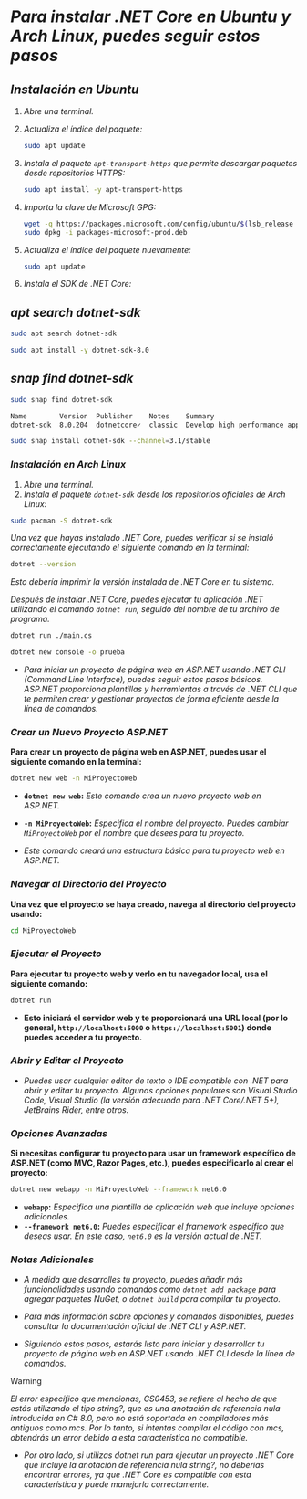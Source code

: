 <!-- Autor: Daniel Benjamin Perez Morales -->
<!-- GitHub: https://github.com/DanielPerezMoralesDev13 -->
<!-- Correo electrónico: danielperezdev@proton.me  -->
# ***Para instalar .NET Core en Ubuntu y Arch Linux, puedes seguir estos pasos***

## ***Instalación en Ubuntu***

1. *Abre una terminal.*
2. *Actualiza el índice del paquete:*

    ```bash
    sudo apt update
    ```

3. *Instala el paquete `apt-transport-https` que permite descargar paquetes desde repositorios HTTPS:*

    ```bash
    sudo apt install -y apt-transport-https
    ```

4. *Importa la clave de Microsoft GPG:*

    ```bash
    wget -q https://packages.microsoft.com/config/ubuntu/$(lsb_release -rs)/packages-microsoft-prod.deb -O packages-microsoft-prod.deb
    sudo dpkg -i packages-microsoft-prod.deb
    ```

5. *Actualiza el índice del paquete nuevamente:*

    ```bash
    sudo apt update
    ```

6. *Instala el SDK de .NET Core:*

## ***apt search dotnet-sdk***

```bash
sudo apt search dotnet-sdk
```

```bash
sudo apt install -y dotnet-sdk-8.0
```

## ***snap find dotnet-sdk***

```bash
sudo snap find dotnet-sdk
```

```txt
Name        Version  Publisher    Notes    Summary
dotnet-sdk  8.0.204  dotnetcore✓  classic  Develop high performance applications in less time, on any platform.
```

```bash
sudo snap install dotnet-sdk --channel=3.1/stable
```

### ***Instalación en Arch Linux***

1. *Abre una terminal.*
2. *Instala el paquete `dotnet-sdk` desde los repositorios oficiales de Arch Linux:*

```bash
sudo pacman -S dotnet-sdk
```

*Una vez que hayas instalado .NET Core, puedes verificar si se instaló correctamente ejecutando el siguiente comando en la terminal:*

```bash
dotnet --version
```

*Esto debería imprimir la versión instalada de .NET Core en tu sistema.*

*Después de instalar .NET Core, puedes ejecutar tu aplicación .NET utilizando el comando `dotnet run`, seguido del nombre de tu archivo de programa.*

```bash
dotnet run ./main.cs
```

```bash
dotnet new console -o prueba
```

- *Para iniciar un proyecto de página web en ASP.NET usando .NET CLI (Command Line Interface), puedes seguir estos pasos básicos. ASP.NET proporciona plantillas y herramientas a través de .NET CLI que te permiten crear y gestionar proyectos de forma eficiente desde la línea de comandos.*

### ***Crear un Nuevo Proyecto ASP.NET***

**Para crear un proyecto de página web en ASP.NET, puedes usar el siguiente comando en la terminal:**

```bash
dotnet new web -n MiProyectoWeb
```

- **`dotnet new web`:** *Este comando crea un nuevo proyecto web en ASP.NET.*
- **`-n MiProyectoWeb`:** *Especifica el nombre del proyecto. Puedes cambiar `MiProyectoWeb` por el nombre que desees para tu proyecto.*

- *Este comando creará una estructura básica para tu proyecto web en ASP.NET.*

### ***Navegar al Directorio del Proyecto***

**Una vez que el proyecto se haya creado, navega al directorio del proyecto usando:**

```bash
cd MiProyectoWeb
```

### ***Ejecutar el Proyecto***

**Para ejecutar tu proyecto web y verlo en tu navegador local, usa el siguiente comando:**

```bash
dotnet run
```

- **Esto iniciará el servidor web y te proporcionará una URL local (por lo general, `http://localhost:5000` o `https://localhost:5001`) donde puedes acceder a tu proyecto.**

### ***Abrir y Editar el Proyecto***

- *Puedes usar cualquier editor de texto o IDE compatible con .NET para abrir y editar tu proyecto. Algunas opciones populares son Visual Studio Code, Visual Studio (la versión adecuada para .NET Core/.NET 5+), JetBrains Rider, entre otros.*

### ***Opciones Avanzadas***

**Si necesitas configurar tu proyecto para usar un framework específico de ASP.NET (como MVC, Razor Pages, etc.), puedes especificarlo al crear el proyecto:**

```bash
dotnet new webapp -n MiProyectoWeb --framework net6.0
```

- **`webapp`:** *Especifica una plantilla de aplicación web que incluye opciones adicionales.*
- **`--framework net6.0`:** *Puedes especificar el framework específico que deseas usar. En este caso, `net6.0` es la versión actual de .NET.*

### ***Notas Adicionales***

- *A medida que desarrolles tu proyecto, puedes añadir más funcionalidades usando comandos como `dotnet add package` para agregar paquetes NuGet, o `dotnet build` para compilar tu proyecto.*
- *Para más información sobre opciones y comandos disponibles, puedes consultar la documentación oficial de .NET CLI y ASP.NET.*

- *Siguiendo estos pasos, estarás listo para iniciar y desarrollar tu proyecto de página web en ASP.NET usando .NET CLI desde la línea de comandos.*

> [!WARNING]
> *El error específico que mencionas, CS0453, se refiere al hecho de que estás utilizando el tipo string?, que es una anotación de referencia nula introducida en C# 8.0, pero no está soportada en compiladores más antiguos como mcs. Por lo tanto, si intentas compilar el código con mcs, obtendrás un error debido a esta característica no compatible.*

- *Por otro lado, si utilizas dotnet run para ejecutar un proyecto .NET Core que incluye la anotación de referencia nula string?, no deberías encontrar errores, ya que .NET Core es compatible con esta característica y puede manejarla correctamente.*
